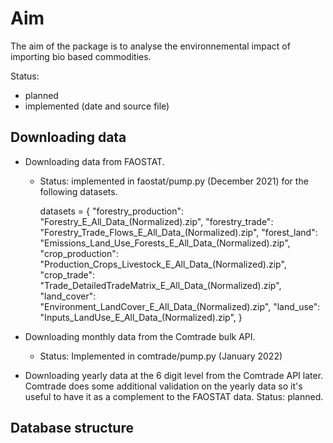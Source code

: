 
# Aim

The aim of the package is to analyse the environnemental impact of importing bio based 
commodities.

Status:

- planned
- implemented (date and source file)


## Downloading data 

- Downloading data from FAOSTAT. 

    - Status: implemented in faostat/pump.py (December 2021) for the following datasets.

        datasets = {
            "forestry_production": "Forestry_E_All_Data_(Normalized).zip",
            "forestry_trade": "Forestry_Trade_Flows_E_All_Data_(Normalized).zip",
            "forest_land": "Emissions_Land_Use_Forests_E_All_Data_(Normalized).zip",
            "crop_production": "Production_Crops_Livestock_E_All_Data_(Normalized).zip",
            "crop_trade": "Trade_DetailedTradeMatrix_E_All_Data_(Normalized).zip",
            "land_cover": "Environment_LandCover_E_All_Data_(Normalized).zip",
            "land_use": "Inputs_LandUse_E_All_Data_(Normalized).zip",
        }

- Downloading monthly data from the Comtrade bulk API. 

    - Status: Implemented in comtrade/pump.py (January 2022)

- Downloading yearly data at the 6 digit level from the Comtrade API later. Comtrade 
  does some additional validation on the yearly data so it's useful to have it as a 
  complement to the FAOSTAT data. Status: planned.


## Database structure


